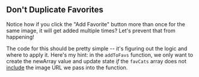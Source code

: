 ## Don't Duplicate Favorites
Notice how if you click the "Add Favorite" button more than once for the same image, it will get added multiple times? Let's prevent that from happening!

The code for this should be pretty simple -- it's figuring out the logic and where to apply it. Here's my hint: in the `addToFavs` function, we only want to create the newArray value and update state _if_ the `favCats` array does not [include](https://developer.mozilla.org/en-US/docs/Web/JavaScript/Reference/Global_Objects/Array/includes) the image URL we pass into the function.
